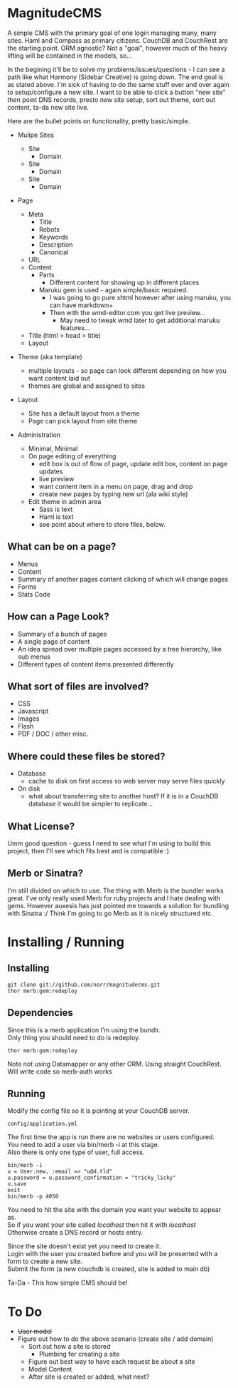 
MagnitudeCMS
============

A simple CMS with the primary goal of one login managing many, many sites. 
Haml and Compass as primary citizens.
CouchDB and CouchRest are the starting point. 
ORM agnostic? Not a "goal", however much of the heavy lifting will be contained in the models, so... 

In the begining it'll be to solve my problems/issues/questions - I can see a path like what Harmony (Sidebar Creative) is going down. 
The end goal is as stated above. I'm sick of having to do the same stuff over and over again to setup/configure a new site. 
I want to be able to click a button "new site" then point DNS records, presto new site setup, sort out theme, sort out content, ta-da new site live. 

Here are the bullet points on functionality, pretty basic/simple.

* Mulipe Sites
    + Site
        - Domain
    + Site
        - Domain
    + Site
        - Domain
        
* Page
    + Meta
        - Title
        - Robots
        - Keywords
        - Description
        - Canonical
    + URL
    + Content
        - Parts
            - Different content for showing up in different places
        - Maruku gem is used - again simple/basic required.
            - I was going to go pure xhtml however after using maruku, you can have markdown+
            - Then with the wmd-editor.com you get live preview...
                - May need to tweak wmd later to get additional maruku features...
    + Title (html > head > title)
    + Layout
* Theme (aka template)
    + multiple layouts - so page can look different depending on how you want content laid out
    + themes are global and assigned to sites
* Layout
    + Site has a default layout from a theme
    + Page can pick layout from site theme
* Administration
    + Minimal, Minimal
    + On page editing of everything
        - edit box is out of flow of page, update edit box, content on page updates
        - live preview
        - want content item in a menu on page, drag and drop
        - create new pages by typing new url (ala wiki style)
    + Edit theme in admin area
        - Sass is text
        - Haml is text
        - see point about where to store files, below.

What can be on a page?
----------------------

* Menus
* Content
* Summary of another pages content clicking of which will change pages
* Forms
* Stats Code

How can a Page Look?
--------------------

* Summary of a bunch of pages
* A single page of content
* An idea spread over multiple pages accessed by a tree hierarchy, like sub menus
* Different types of content items presented differently

What sort of files are involved?
--------------------------------

* CSS
* Javascript
* Images
* Flash
* PDF / DOC / other misc.

Where could these files be stored?
----------------------------------

* Database
    + cache to disk on first access so web server may serve files quickly
* On disk
    + what about transferring site to another host? If it is in a CouchDB database it would be simpler to replicate...
   
What License?
-------------

Umm good question - guess I need to see what I'm using to build this project, then I'll see which fits best and is compatible :)

Merb or Sinatra?
----------------

I'm still divided on which to use. The thing with Merb is the bundler works great. I've only really used Merb for ruby projects and I hate dealing with gems.
However auxesis has just pointed me towards a solution for bundling with Sinatra :/ Think I'm going to go Merb as it is nicely structured etc.


Installing / Running
====================

Installing
----------

    git clone git://github.com/norr/magnitudecms.git
    thor merb:gem:redeploy

Dependencies
------------

Since this is a merb application I'm using the bundlr.  
Only thing you should need to do is redeploy.

    thor merb:gem:redeploy

Note not using Datamapper or any other ORM. Using straight CouchRest. Will write code so merb-auth works

Running
-------

Modify the config file so it is pointing at your CouchDB server.  

    config/application.yml

The first time the app is run there are no websites or users configured.  
You need to add a user via bin/merb -i at this stage.  
Also there is only one type of user, full access.  

    bin/merb -i
    u = User.new, :email => "u@d.tld"
    u.password = u.password_confirmation = "tricky_licky"
    u.save
    exit
    bin/merb -p 4050
    
You need to hit the site with the domain you want your website to appear as.  
So if you want your site called _localhost_ then hit it with _localhost_  
Otherwise create a DNS record or hosts entry.  

Since the site doesn't exist yet you need to create it.  
Login with the user you created before and you will be presented with a form to create a new site.  
Submit the form (a new couchdb is created, site is added to main db)

Ta-Da - This how simple CMS should be!  

To Do
=====

* <del>User model</del>
* Figure out how to do the above scenario (create site / add domain)
    * Sort out how a site is stored
        * Plumbing for creating a site
    * Figure out best way to have each request be about a site
    * Model Content
    * After site is created or added, what next?
    